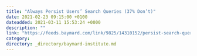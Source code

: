 ```yaml
---
title: "Always Persist Users’ Search Queries (37% Don’t)"
date: 2021-02-23 09:15:00 +0100
dateadded: 2021-03-11 15:53:24 +0000
description: ""
link: "https://feeds.baymard.com/link/9825/14310152/persist-search-queries"
category:
directory: _directory/baymard-institute.md
---
```

